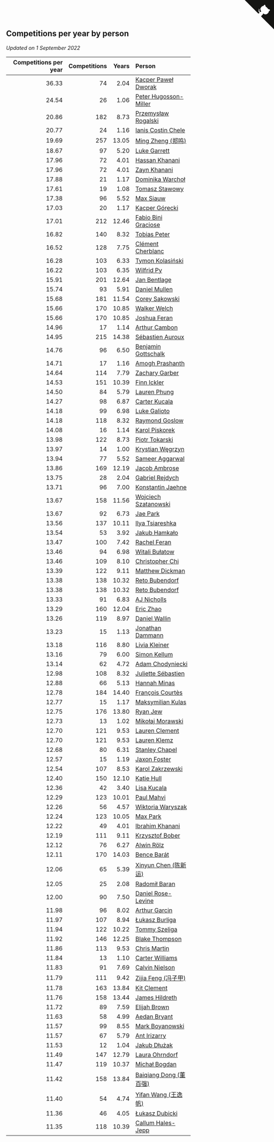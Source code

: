 ## Competitions per year by person

*Updated on  1 September 2022*

| Competitions per year | Competitions | Years | Person |
| ---: | ---: | ---: | :--- |
| 36.33 | 74 | 2.04 | [Kacper Paweł Dworak](https://www.worldcubeassociation.org/persons/2020DWOR01) |
| 24.54 | 26 | 1.06 | [Peter Hugosson-Miller](https://www.worldcubeassociation.org/persons/2021HUGO01) |
| 20.86 | 182 | 8.73 | [Przemysław Rogalski](https://www.worldcubeassociation.org/persons/2013ROGA02) |
| 20.77 | 24 | 1.16 | [Ianis Costin Chele](https://www.worldcubeassociation.org/persons/2021CHEL01) |
| 19.69 | 257 | 13.05 | [Ming Zheng (郑鸣)](https://www.worldcubeassociation.org/persons/2009ZHEN11) |
| 18.67 | 97 | 5.20 | [Luke Garrett](https://www.worldcubeassociation.org/persons/2017GARR05) |
| 17.96 | 72 | 4.01 | [Hassan Khanani](https://www.worldcubeassociation.org/persons/2018KHAN26) |
| 17.96 | 72 | 4.01 | [Zayn Khanani](https://www.worldcubeassociation.org/persons/2018KHAN28) |
| 17.88 | 21 | 1.17 | [Dominika Warchoł](https://www.worldcubeassociation.org/persons/2021WARC01) |
| 17.61 | 19 | 1.08 | [Tomasz Stawowy](https://www.worldcubeassociation.org/persons/2021STAW01) |
| 17.38 | 96 | 5.52 | [Max Siauw](https://www.worldcubeassociation.org/persons/2017SIAU02) |
| 17.03 | 20 | 1.17 | [Kacper Górecki](https://www.worldcubeassociation.org/persons/2021GORE01) |
| 17.01 | 212 | 12.46 | [Fabio Bini Graciose](https://www.worldcubeassociation.org/persons/2010GRAC02) |
| 16.82 | 140 | 8.32 | [Tobias Peter](https://www.worldcubeassociation.org/persons/2014PETE03) |
| 16.52 | 128 | 7.75 | [Clément Cherblanc](https://www.worldcubeassociation.org/persons/2014CHER05) |
| 16.28 | 103 | 6.33 | [Tymon Kolasiński](https://www.worldcubeassociation.org/persons/2016KOLA02) |
| 16.22 | 103 | 6.35 | [Wilfrid Py](https://www.worldcubeassociation.org/persons/2016PYWI01) |
| 15.91 | 201 | 12.64 | [Jan Bentlage](https://www.worldcubeassociation.org/persons/2010BENT01) |
| 15.74 | 93 | 5.91 | [Daniel Mullen](https://www.worldcubeassociation.org/persons/2016MULL04) |
| 15.68 | 181 | 11.54 | [Corey Sakowski](https://www.worldcubeassociation.org/persons/2011SAKO01) |
| 15.66 | 170 | 10.85 | [Walker Welch](https://www.worldcubeassociation.org/persons/2011WELC01) |
| 15.66 | 170 | 10.85 | [Joshua Feran](https://www.worldcubeassociation.org/persons/2011FERA01) |
| 14.96 | 17 | 1.14 | [Arthur Cambon](https://www.worldcubeassociation.org/persons/2021CAMB01) |
| 14.95 | 215 | 14.38 | [Sébastien Auroux](https://www.worldcubeassociation.org/persons/2008AURO01) |
| 14.76 | 96 | 6.50 | [Benjamin Gottschalk](https://www.worldcubeassociation.org/persons/2016GOTT01) |
| 14.71 | 17 | 1.16 | [Amogh Prashanth](https://www.worldcubeassociation.org/persons/2021PRAS01) |
| 14.64 | 114 | 7.79 | [Zachary Garber](https://www.worldcubeassociation.org/persons/2014GARB01) |
| 14.53 | 151 | 10.39 | [Finn Ickler](https://www.worldcubeassociation.org/persons/2012ICKL01) |
| 14.50 | 84 | 5.79 | [Lauren Phung](https://www.worldcubeassociation.org/persons/2016PHUN02) |
| 14.27 | 98 | 6.87 | [Carter Kucala](https://www.worldcubeassociation.org/persons/2015KUCA01) |
| 14.18 | 99 | 6.98 | [Luke Galioto](https://www.worldcubeassociation.org/persons/2015GALI02) |
| 14.18 | 118 | 8.32 | [Raymond Goslow](https://www.worldcubeassociation.org/persons/2014GOSL01) |
| 14.08 | 16 | 1.14 | [Karol Piskorek](https://www.worldcubeassociation.org/persons/2021PISK01) |
| 13.98 | 122 | 8.73 | [Piotr Tokarski](https://www.worldcubeassociation.org/persons/2013TOKA01) |
| 13.97 | 14 | 1.00 | [Krystian Węgrzyn](https://www.worldcubeassociation.org/persons/2021WEGR01) |
| 13.94 | 77 | 5.52 | [Sameer Aggarwal](https://www.worldcubeassociation.org/persons/2017AGGA01) |
| 13.86 | 169 | 12.19 | [Jacob Ambrose](https://www.worldcubeassociation.org/persons/2010AMBR01) |
| 13.75 | 28 | 2.04 | [Gabriel Rejdych](https://www.worldcubeassociation.org/persons/2020REJD01) |
| 13.71 | 96 | 7.00 | [Konstantin Jaehne](https://www.worldcubeassociation.org/persons/2015JAEH01) |
| 13.67 | 158 | 11.56 | [Wojciech Szatanowski](https://www.worldcubeassociation.org/persons/2011SZAT01) |
| 13.67 | 92 | 6.73 | [Jae Park](https://www.worldcubeassociation.org/persons/2015PARK24) |
| 13.56 | 137 | 10.11 | [Ilya Tsiareshka](https://www.worldcubeassociation.org/persons/2012TERE01) |
| 13.54 | 53 | 3.92 | [Jakub Hamkało](https://www.worldcubeassociation.org/persons/2018HAMK01) |
| 13.47 | 100 | 7.42 | [Rachel Feran](https://www.worldcubeassociation.org/persons/2015FERA01) |
| 13.46 | 94 | 6.98 | [Witali Bułatow](https://www.worldcubeassociation.org/persons/2015BUAT01) |
| 13.46 | 109 | 8.10 | [Christopher Chi](https://www.worldcubeassociation.org/persons/2014CHIC01) |
| 13.39 | 122 | 9.11 | [Matthew Dickman](https://www.worldcubeassociation.org/persons/2013DICK01) |
| 13.38 | 138 | 10.32 | [Reto Bubendorf](https://www.worldcubeassociation.org/persons/2012BUBE01) |
| 13.38 | 138 | 10.32 | [Reto Bubendorf](https://www.worldcubeassociation.org/persons/2012BUBE01) |
| 13.33 | 91 | 6.83 | [AJ Nicholls](https://www.worldcubeassociation.org/persons/2015NICH04) |
| 13.29 | 160 | 12.04 | [Eric Zhao](https://www.worldcubeassociation.org/persons/2010ZHAO19) |
| 13.26 | 119 | 8.97 | [Daniel Wallin](https://www.worldcubeassociation.org/persons/2013WALL03) |
| 13.23 | 15 | 1.13 | [Jonathan Dammann](https://www.worldcubeassociation.org/persons/2021DAMM01) |
| 13.18 | 116 | 8.80 | [Livia Kleiner](https://www.worldcubeassociation.org/persons/2013KLEI03) |
| 13.16 | 79 | 6.00 | [Simon Kellum](https://www.worldcubeassociation.org/persons/2016KELL12) |
| 13.14 | 62 | 4.72 | [Adam Chodyniecki](https://www.worldcubeassociation.org/persons/2017CHOD02) |
| 12.98 | 108 | 8.32 | [Juliette Sébastien](https://www.worldcubeassociation.org/persons/2014SEBA01) |
| 12.88 | 66 | 5.13 | [Hannah Minas](https://www.worldcubeassociation.org/persons/2017MINA04) |
| 12.78 | 184 | 14.40 | [François Courtès](https://www.worldcubeassociation.org/persons/2008COUR01) |
| 12.77 | 15 | 1.17 | [Maksymilian Kulas](https://www.worldcubeassociation.org/persons/2021KULA02) |
| 12.75 | 176 | 13.80 | [Ryan Jew](https://www.worldcubeassociation.org/persons/2008JEWR01) |
| 12.73 | 13 | 1.02 | [Mikołaj Morawski](https://www.worldcubeassociation.org/persons/2021MORA01) |
| 12.70 | 121 | 9.53 | [Lauren Clement](https://www.worldcubeassociation.org/persons/2013KLEM01) |
| 12.70 | 121 | 9.53 | [Lauren Klemz](https://www.worldcubeassociation.org/persons/2013KLEM01) |
| 12.68 | 80 | 6.31 | [Stanley Chapel](https://www.worldcubeassociation.org/persons/2016CHAP04) |
| 12.57 | 15 | 1.19 | [Jaxon Foster](https://www.worldcubeassociation.org/persons/2021FOST01) |
| 12.54 | 107 | 8.53 | [Karol Zakrzewski](https://www.worldcubeassociation.org/persons/2014ZAKR01) |
| 12.40 | 150 | 12.10 | [Katie Hull](https://www.worldcubeassociation.org/persons/2010HULL01) |
| 12.36 | 42 | 3.40 | [Lisa Kucala](https://www.worldcubeassociation.org/persons/2019KUCA01) |
| 12.29 | 123 | 10.01 | [Paul Mahvi](https://www.worldcubeassociation.org/persons/2012MAHV01) |
| 12.26 | 56 | 4.57 | [Wiktoria Waryszak](https://www.worldcubeassociation.org/persons/2018WARY01) |
| 12.24 | 123 | 10.05 | [Max Park](https://www.worldcubeassociation.org/persons/2012PARK03) |
| 12.22 | 49 | 4.01 | [Ibrahim Khanani](https://www.worldcubeassociation.org/persons/2018KHAN27) |
| 12.19 | 111 | 9.11 | [Krzysztof Bober](https://www.worldcubeassociation.org/persons/2013BOBE01) |
| 12.12 | 76 | 6.27 | [Alwin Rölz](https://www.worldcubeassociation.org/persons/2016ROLZ01) |
| 12.11 | 170 | 14.03 | [Bence Barát](https://www.worldcubeassociation.org/persons/2008BARA01) |
| 12.06 | 65 | 5.39 | [Xinyun Chen (陈新运)](https://www.worldcubeassociation.org/persons/2017CHEN36) |
| 12.05 | 25 | 2.08 | [Radomił Baran](https://www.worldcubeassociation.org/persons/2020BARA02) |
| 12.00 | 90 | 7.50 | [Daniel Rose-Levine](https://www.worldcubeassociation.org/persons/2015ROSE01) |
| 11.98 | 96 | 8.02 | [Arthur Garcin](https://www.worldcubeassociation.org/persons/2014GARC27) |
| 11.97 | 107 | 8.94 | [Łukasz Burliga](https://www.worldcubeassociation.org/persons/2013BURL01) |
| 11.94 | 122 | 10.22 | [Tommy Szeliga](https://www.worldcubeassociation.org/persons/2012SZEL01) |
| 11.92 | 146 | 12.25 | [Blake Thompson](https://www.worldcubeassociation.org/persons/2010THOM03) |
| 11.86 | 113 | 9.53 | [Chris Martin](https://www.worldcubeassociation.org/persons/2013MART03) |
| 11.84 | 13 | 1.10 | [Carter Williams](https://www.worldcubeassociation.org/persons/2021WILL06) |
| 11.83 | 91 | 7.69 | [Calvin Nielson](https://www.worldcubeassociation.org/persons/2014NIEL03) |
| 11.79 | 111 | 9.42 | [Zijia Feng (冯子甲)](https://www.worldcubeassociation.org/persons/2013FENG02) |
| 11.78 | 163 | 13.84 | [Kit Clement](https://www.worldcubeassociation.org/persons/2008CLEM01) |
| 11.76 | 158 | 13.44 | [James Hildreth](https://www.worldcubeassociation.org/persons/2009HILD01) |
| 11.72 | 89 | 7.59 | [Elijah Brown](https://www.worldcubeassociation.org/persons/2015BROW03) |
| 11.63 | 58 | 4.99 | [Aedan Bryant](https://www.worldcubeassociation.org/persons/2017BRYA06) |
| 11.57 | 99 | 8.55 | [Mark Boyanowski](https://www.worldcubeassociation.org/persons/2014BOYA01) |
| 11.57 | 67 | 5.79 | [Ant Irizarry](https://www.worldcubeassociation.org/persons/2016IRIZ02) |
| 11.53 | 12 | 1.04 | [Jakub Dłużak](https://www.worldcubeassociation.org/persons/2021DLUZ01) |
| 11.49 | 147 | 12.79 | [Laura Ohrndorf](https://www.worldcubeassociation.org/persons/2009OHRN01) |
| 11.47 | 119 | 10.37 | [Michał Bogdan](https://www.worldcubeassociation.org/persons/2012BOGD01) |
| 11.42 | 158 | 13.84 | [Baiqiang Dong (董百强)](https://www.worldcubeassociation.org/persons/2008DONG06) |
| 11.40 | 54 | 4.74 | [Yifan Wang (王逸帆)](https://www.worldcubeassociation.org/persons/2017WANY29) |
| 11.36 | 46 | 4.05 | [Łukasz Dubicki](https://www.worldcubeassociation.org/persons/2018DUBI01) |
| 11.35 | 118 | 10.39 | [Callum Hales-Jepp](https://www.worldcubeassociation.org/persons/2012HALE01) |


<a href="https://github.com/JustinTimeCuber/wca_statistics" class="github-corner" aria-label="View source on Github"><svg width="80" height="80" viewBox="0 0 250 250" style="fill:#151513; color:#fff; position: absolute; top: 0; border: 0; right: 0;" aria-hidden="true"><path d="M0,0 L115,115 L130,115 L142,142 L250,250 L250,0 Z"></path><path d="M128.3,109.0 C113.8,99.7 119.0,89.6 119.0,89.6 C122.0,82.7 120.5,78.6 120.5,78.6 C119.2,72.0 123.4,76.3 123.4,76.3 C127.3,80.9 125.5,87.3 125.5,87.3 C122.9,97.6 130.6,101.9 134.4,103.2" fill="currentColor" style="transform-origin: 130px 106px;" class="octo-arm"></path><path d="M115.0,115.0 C114.9,115.1 118.7,116.5 119.8,115.4 L133.7,101.6 C136.9,99.2 139.9,98.4 142.2,98.6 C133.8,88.0 127.5,74.4 143.8,58.0 C148.5,53.4 154.0,51.2 159.7,51.0 C160.3,49.4 163.2,43.6 171.4,40.1 C171.4,40.1 176.1,42.5 178.8,56.2 C183.1,58.6 187.2,61.8 190.9,65.4 C194.5,69.0 197.7,73.2 200.1,77.6 C213.8,80.2 216.3,84.9 216.3,84.9 C212.7,93.1 206.9,96.0 205.4,96.6 C205.1,102.4 203.0,107.8 198.3,112.5 C181.9,128.9 168.3,122.5 157.7,114.1 C157.9,116.9 156.7,120.9 152.7,124.9 L141.0,136.5 C139.8,137.7 141.6,141.9 141.8,141.8 Z" fill="currentColor" class="octo-body"></path></svg></a><style>.github-corner:hover .octo-arm{animation:octocat-wave 560ms ease-in-out}@keyframes octocat-wave{0%,100%{transform:rotate(0)}20%,60%{transform:rotate(-25deg)}40%,80%{transform:rotate(10deg)}}@media (max-width:500px){.github-corner:hover .octo-arm{animation:none}.github-corner .octo-arm{animation:octocat-wave 560ms ease-in-out}}</style>
